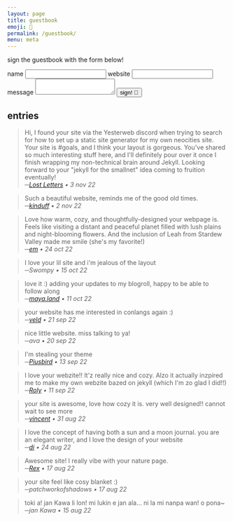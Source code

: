 ```yaml
---
layout: page
title: guestbook
emoji: 📘
permalink: /guestbook/
menu: meta
---
```

sign the guestbook with the form below!

<div class="guestbook" markdown="0">
<form action="https://riku.miso.town/submit?user_id=13&label=maria.town:guestbook" method="POST">
<input type="hidden" name="redirect" value="{{ "/guestbook/signed" | absolute_url }}">
<label class="required" for="name">name</label>
<input type="text" name="name" id="name" autocomplete="off" required>
<label for="website">website</label>
<input type="text" name="website" id="website" autocomplete="off">
<label class="required" for="message">message</label>
<textarea name="message" id="message" autocomplete="off" required></textarea>
<button type="submit">sign! 💚</button>
</form>
</div>

## entries
> Hi, I found your site via the Yesterweb discord when trying to search for how to set up a static site generator for my own neocities site. Your site is #goals, and I think your layout is gorgeous. You've shared so much interesting stuff here, and I'll definitely pour over it once I finish wrapping my non-technical brain around Jekyll. Looking forward to your "jekyll for the smallnet" idea coming to fruition eventually!<br>
> <span class="subtle">_─[Lost Letters](https://lostletters.neocities.org/) • 3 nov 22_</span>

> Such a beautiful website, reminds me of the good old times.<br>
> <span class="subtle">_─[kinduff](https://kinduff.com) • 2 nov 22_</span>

> Love how warm, cozy, and thoughtfully-designed your webpage is. Feels like visiting a distant and peaceful planet filled with lush plains and night-blooming flowers. And the inclusion of Leah from Stardew Valley made me smile (she's my favorite!)<br>
> <span class="subtle">_─[em](https://www.conscienceround.com) • 24 oct 22_</span>

> I love your lil site and i'm jealous of the layout<br>
> <span class="subtle">_─Swompy • 15 oct 22_</span>

> love it :) adding your updates to my blogroll, happy to be able to follow along<br>
> <span class="subtle">_─[maya.land](https://maya.land) • 11 oct 22_</span>

> your website has me interested in conlangs again :)<br>
> <span class="subtle">_─[veld](https://veld.us) • 21 sep 22_</span>

> nice little website. miss talking to ya!<br>
> <span class="subtle">_─ava • 20 sep 22_</span>

> I'm stealing your theme<br>
> <span class="subtle">_─[Piusbird](https://piusbird.space/~matt) • 13 sep 22_</span>

> I love your webzite!! It'z really nice and cozy. Alzo it actually inzpired me to make my own webzite bazed on jekyll (which I'm zo glad I did!!)<br>
> <span class="subtle">_─[Roly](https://kitecreature.net/) • 11 sep 22_</span>

> your site is awesome, love how cozy it is. very well designed!! cannot wait to see more<br>
> <span class="subtle">_─[vincent](https://vincentsdungeon.com) • 31 aug 22_</span>

> I love the concept of having both a sun and a moon journal. you are an elegant writer, and I love the design of your website<br>
> <span class="subtle">_─[di](https://delovely.neocities.org/) • 24 aug 22_</span>

> Awesome site! I really vibe with your nature page.<br>
> <span class="subtle">_─[Rex](https://the64thsanctum.net/) • 17 aug 22_</span>

> your site feel like cosy blanket :)<br>
> <span class="subtle">_─patchworkofshadows • 17 aug 22_</span>

> toki a! jan Kawa li lon! mi lukin e jan ala… ni la mi nanpa wan! o pona~<br>
> <span class="subtle">_─jan Kawa • 15 aug 22_</span>